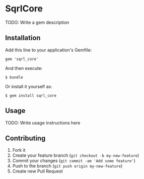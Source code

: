 # SqrlCore

TODO: Write a gem description

## Installation

Add this line to your application's Gemfile:

    gem 'sqrl_core'

And then execute:

    $ bundle

Or install it yourself as:

    $ gem install sqrl_core

## Usage

TODO: Write usage instructions here

## Contributing

1. Fork it
2. Create your feature branch (`git checkout -b my-new-feature`)
3. Commit your changes (`git commit -am 'Add some feature'`)
4. Push to the branch (`git push origin my-new-feature`)
5. Create new Pull Request
